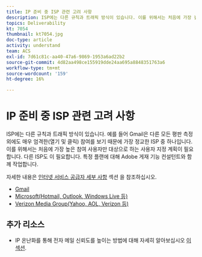 ```yaml
---
title: IP 준비 중 ISP 관련 고려 사항
description: ISP에는 다른 규칙과 트래픽 방식이 있습니다. 이를 위해서는 처음에 가장 높은 참여 사용자만 대상으로 하는 사용자 지정 계획이 필요합니다.
topics: Deliverability
kt: 7054
thumbnail: kt7054.jpg
doc-type: article
activity: understand
team: ACS
exl-id: 7d61c81c-aa40-47a6-9869-1953a6ad22b2
source-git-commit: 4d82aa498ce155919dde24aa695a8848351763a6
workflow-type: tm+mt
source-wordcount: '159'
ht-degree: 16%

---
```


# IP 준비 중 ISP 관련 고려 사항

ISP에는 다른 규칙과 트래픽 방식이 있습니다. 예를 들어 Gmail은 다른 모든 평판 측정 외에도 매우 엄격한(열기 및 클릭) 참여를 보기 때문에 가장 정교한 ISP 중 하나입니다. 이를 위해서는 처음에 가장 높은 참여 사용자만 대상으로 하는 사용자 지정 계획이 필요합니다. 다른 ISP도 이 필요합니다. 특정 플랜에 대해 Adobe 게재 기능 컨설턴트와 함께 작업합니다.

자세한 내용은 [인터넷 서비스 공급자 세부 사항](/help/internet-service-provider-specifics/overview.md) 섹션 을 참조하십시오.

* [Gmail](/help/internet-service-provider-specifics/gmail.md)
* [Microsoft(Hotmail, Outlook, Windows Live 등)](/help/internet-service-provider-specifics/microsoft.md)
* [Verizon Media Group(Yahoo, AOL, Verizon 등)](/help/internet-service-provider-specifics/verizon-media-group.md)

## 추가 리소스

* IP 온난화를 통해 전자 메일 신뢰도를 높이는 방법에 대해 자세히 알아보십시오 [이 섹션](/help/additional-resources/increase-reputation-with-ip-warming.md).
